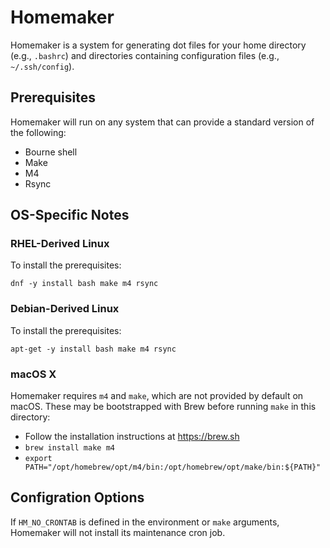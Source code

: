 # Homemaker

Homemaker is a system for generating dot files for your home directory
(e.g., `.bashrc`) and directories containing configuration files
(e.g., `~/.ssh/config`).

## Prerequisites

Homemaker will run on any system that can provide a standard version
of the following:

 * Bourne shell
 * Make
 * M4
 * Rsync


## OS-Specific Notes

### RHEL-Derived Linux

To install the prerequisites:
```
dnf -y install bash make m4 rsync
```

### Debian-Derived Linux

To install the prerequisites:
```
apt-get -y install bash make m4 rsync
```

### macOS X

Homemaker requires `m4` and `make`, which are not provided by default
on macOS.  These may be bootstrapped with Brew before running `make`
in this directory:

 * Follow the installation instructions at https://brew.sh
 * `brew install make m4`
 * `export PATH="/opt/homebrew/opt/m4/bin:/opt/homebrew/opt/make/bin:${PATH}"`


## Configration Options

If `HM_NO_CRONTAB` is defined in the environment or `make` arguments,
Homemaker will not install its maintenance cron job.